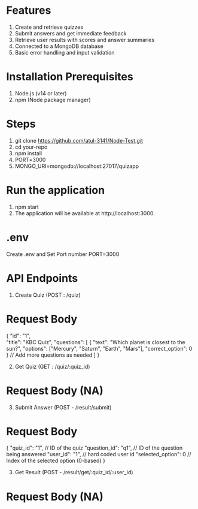 # Features

1. Create and retrieve quizzes
2. Submit answers and get immediate feedback
3. Retrieve user results with scores and answer summaries
4. Connected to a MongoDB database
5. Basic error handling and input validation

# Installation Prerequisites

1. Node.js (v14 or later)
2. npm (Node package manager)

# Steps

1. git clone https://github.com/atul-3141/Node-Test.git
2. cd your-repo
3. npm install
4. PORT=3000
5. MONGO_URI=mongodb://localhost:27017/quizapp

# Run the application

1. npm start
2. The application will be available at http://localhost:3000.

# .env

Create .env and Set Port number
PORT=3000

# API Endpoints

1. Create Quiz (POST : /quiz)

# Request Body

{
"id": "1",  
"title": "KBC Quiz",
"questions": [
{
"text": "Which planet is closest to the sun?",
"options": ["Mercury", "Saturn", "Earth", "Mars"],
"correct_option": 0
}
// Add more questions as needed
]
}

2. Get Quiz (GET : /quiz/:quiz_id)

# Request Body (NA)

3. Submit Answer (POST - /result/submit)

# Request Body

{
"quiz_id": "1", // ID of the quiz
"question_id": "q1", // ID of the question being answered
"user_id": "1", // hard coded user id
"selected_option": 0 // Index of the selected option (0-based)
}

3. Get Result (POST - /result/get/:quiz_id/:user_id)

# Request Body (NA)
